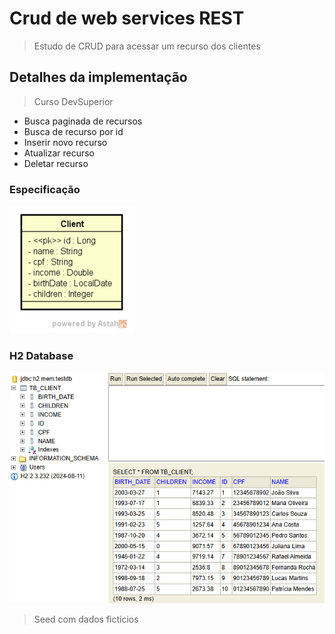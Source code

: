 # Crud de web services REST
> Estudo de CRUD para acessar um recurso dos clientes

## Detalhes da implementação
> Curso DevSuperior
- Busca paginada de recursos
- Busca de recurso por id
- Inserir novo recurso
- Atualizar recurso
- Deletar recurso

### Especificação
![Entidade Cliente](/ScreenShots/cl_cliente.png)
### H2 Database
![H2](/ScreenShots/h2_client_db.png)
> Seed com dados fictícios
